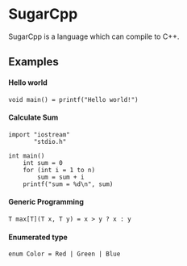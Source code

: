 # SugarCpp
SugarCpp is a language which can compile to C++.

## Examples

#### Hello world
```
void main() = printf("Hello world!") 
``` 

#### Calculate Sum
```
import "iostream"
       "stdio.h"

int main()
    int sum = 0
    for (int i = 1 to n)
        sum = sum + i
    printf("sum = %d\n", sum)
```

#### Generic Programming
```
T max[T](T x, T y) = x > y ? x : y
```

#### Enumerated type
```
enum Color = Red | Green | Blue
```
